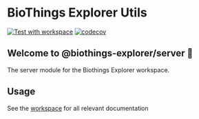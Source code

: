 # BioThings Explorer Utils

[![Test with workspace](https://github.com/biothings/bte-utils/actions/workflows/test_ws_codecov.yml/badge.svg)](https://github.com/biothings/bte-utils/actions/workflows/test_ws_codecov.yml)
[![codecov](https://codecov.io/gh/biothings/bte-utils/branch/main/graph/badge.svg?token=I4A29PQQJK)](https://codecov.io/gh/biothings/bte-utils)


## Welcome to @biothings-explorer/server 👋

The server module for the Biothings Explorer workspace.

## Usage

See the [workspace](https://github.com/biothings/biothings-explorer) for all relevant documentation
